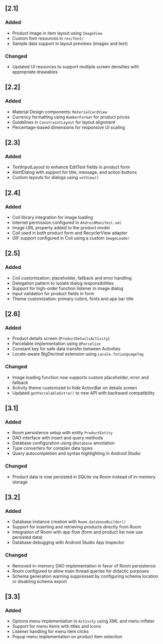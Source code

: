 ## [2.1]

### Added
- Product image in item layout using `ImageView`
- Custom font resources in `res/font/`
- Sample data support in layout previews (images and text)

### Changed
- Updated UI resources to support multiple screen densities with appropriate drawables

## [2.2]

### Added
- Material Design components: `MaterialCardView`
- Currency formatting using `NumberFormat` for product prices
- Guidelines in `ConstraintLayout` for layout alignment
- Percentage-based dimensions for responsive UI scaling

## [2.3]

### Added
- TextInputLayout to enhance EditText fields in product form
- AlertDialog with support for title, message, and action buttons
- Custom layouts for dialogs using `setView()`

## [2.4]

### Added
- Coil library integration for image loading
- Internet permission configured in `AndroidManifest.xml`
- Image URL property added to the product model
- Coil used in both product form and RecyclerView adapter
- GIF support configured in Coil using a custom `ImageLoader`

## [2.5]

### Added
- Coil customization: placeholder, fallback and error handling
- Delegation pattern to isolate dialog responsibilities
- Support for high-order function listener in image dialog
- Input validation for product fields in form
- Theme customization: primary colors, fonts and app bar title

## [2.6]

### Added
- Product details screen (`ProductDetailsActivity`)
- Parcelable implementation using `@Parcelize`
- Constant key for safe data transfer between Activities
- Locale-aware BigDecimal extension using `Locale.forLanguageTag`

### Changed
- Image loading function now supports custom placeholder, error and fallback
- Activity theme customized to hide ActionBar on details screen
- Updated `getParcelableExtra()` to new API with backward compatibility

## [3.1]

### Added
- Room persistence setup with entity `ProductEntity`
- DAO interface with insert and query methods
- Database configuration using `@Database` annotation
- Type converters for complex data types
- Query autocompletion and syntax highlighting in Android Studio

### Changed
- Product data is now persisted in SQLite via Room instead of in-memory storage

## [3.2]

### Added
- Database instance creation with `Room.databaseBuilder()`
- Support for inserting and retrieving products directly from Room
- Integration of Room with app flow (form and product list now use persisted data)
- Database debugging with Android Studio App Inspector

### Changed
- Removed in-memory DAO implementation in favor of Room persistence
- Room configured to allow main thread queries for didactic purposes
- Schema generation warning suppressed by configuring schema location or disabling schema export

## [3.3]

### Added
- Options menu implementation in `Activity` using XML and menu inflater
- Support for menu items with titles and icons
- Listener handling for menu item clicks
- Popup menu implementation on product item selection
